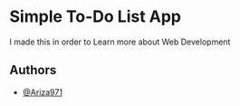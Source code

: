 # Simple To-Do List App

I made this in order to Learn more about Web Development

## Authors

- [@Ariza971](https://www.github.com/Ariza971)
